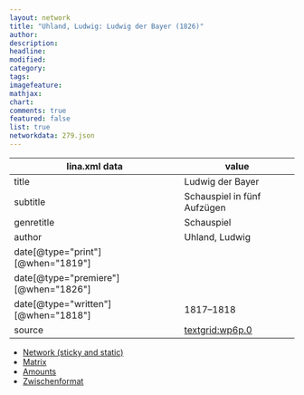 ```yaml
---
layout: network
title: "Uhland, Ludwig: Ludwig der Bayer (1826)"
author:
description:
headline:
modified:
category:
tags:
imagefeature: 
mathjax: 
chart: 
comments: true
featured: false
list: true
networkdata: 279.json
---
```

lina.xml data  | value
------------- | -------------
title|Ludwig der Bayer
subtitle|Schauspiel in fünf Aufzügen
genretitle|Schauspiel
author|Uhland, Ludwig
date[@type="print"][@when="1819"]|
date[@type="premiere"][@when="1826"]|
date[@type="written"][@when="1818"]|1817–1818
source|[textgrid:wp6p.0](https://textgridlab.org/1.0/tgcrud-public/rest/textgrid:wp6p.0/data)



* [Network (sticky and static)](/network279)
* [Matrix](/matrix279)
* [Amounts](/amount279)
* [Zwischenformat](/lina279 )
